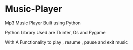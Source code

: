 # Music-Player

Mp3 Music Player Built using Python 

Python Library Used are Tkinter, Os and Pygame

With A Functionality to play , resume , pause and exit music
